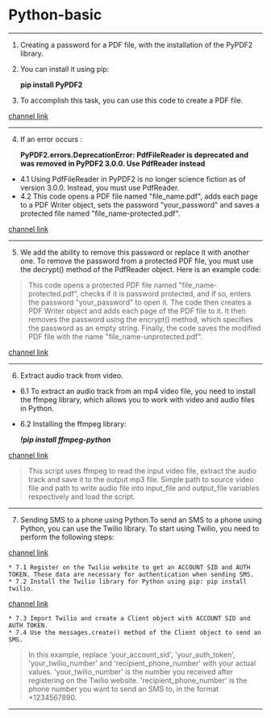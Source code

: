 # __Python-basic__
___
1. Creating a password for a PDF file, with the installation of the PyPDF2 library.
2. You can install it using pip:
 
   __pip install PyPDF2__

3. To accomplish this task, you can use this code to create a PDF file.




[channel link](https://pypi.org/project/PyPDF2/)

___

4. If an error occurs :
 
   __PyPDF2.errors.DeprecationError: PdfFileReader is deprecated and was removed in PyPDF2 3.0.0. Use PdfReader instead__
 * 4.1 Using PdfFileReader in PyPDF2 is no longer science fiction as of version 3.0.0. Instead, you must use PdfReader.
 * 4.2 This code opens a PDF file named "file_name.pdf", adds each page to a PDF Writer object, sets the password "your_password" and saves a protected file named "file_name-protected.pdf".
   
[channel link](https://pypi.org/project/pdfreader/)
___
5. We add the ability to remove this password or replace it with another one.
To remove the password from a protected PDF file, you must use the decrypt() method of the PdfReader object. Here is an example code:

> This code opens a protected PDF file named "file_name-protected.pdf", checks if it is password protected, and if so, enters the password "your_password" to open it. The code then creates a PDF Writer object and adds each page of the PDF file to it. It then removes the password using the encrypt() method, which specifies the password as an empty string. Finally, the code saves the modified PDF file with the name "file_name-unprotected.pdf".

[channel link](https://www.geeksforgeeks.org/python-strings-decode-method/)

___

6. Extract audio track from video.
 * 6.1 To extract an audio track from an mp4 video file, you need to install the ffmpeg library, which allows you to work with video and audio files in Python.
 * 6.2 Installing the ffmpeg library:

    ___!pip install ffmpeg-python___

[channel link](https://pypi.org/project/ffmpeg-python/)

> This script uses ffmpeg to read the input video file, extract the audio track and save it to the output mp3 file. Simple path to source video file and path to write audio file into input_file and output_file variables respectively and load the script.
___

7. Sending SMS to a phone using Python.To send an SMS to a phone using Python, you can use the Twilio library. To start using Twilio, you need to perform the following steps:

[channel link](https://console.twilio.com/)

    * 7.1 Register on the Twilio website to get an ACCOUNT SID and AUTH TOKEN. These data are necessary for authentication when sending SMS.
    * 7.2 Install the Twilio library for Python using pip: pip install twilio.

[channel link](https://pypi.org/project/twilio/)

    * 7.3 Import Twilio and create a Client object with ACCOUNT SID and AUTH TOKEN.
    * 7.4 Use the messages.create() method of the Client object to send an SMS.

> In this example, replace 'your_account_sid', 'your_auth_token', 'your_twilio_number' and 'recipient_phone_number' with your actual values. 'your_twilio_number' is the number you received after registering on the Twilio website. 'recipient_phone_number' is the phone number you want to send an SMS to, in the format +1234567890.
___
